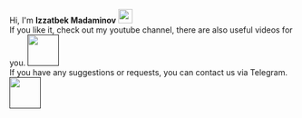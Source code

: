 Hi,  I'm <b> Izzatbek Madaminov</b> <img src="https://media1.giphy.com/media/QssGEmpkyEOhBCb7e1/giphy.gif?cid=ecf05e47n6o094ubrhpkj24eiy284bglkahi7up77q1u2xsc&rid=giphy.gif&ct=s" width="25px"/> <br/>
<span>If you like it, check out my youtube channel, there are also useful videos for you.</span> 
<a href=""><img src="https://media2.giphy.com/media/dyLmcrc0wk4dUCxp0K/giphy.gif?cid=ecf05e472ub409389alqxqv49ghmzk2nxpsedarxxh1oymny&rid=giphy.gif&ct=s" width="55px"><a/> <br/>
  <span>If you have any suggestions or requests, you can contact us via Telegram. <a href=""><img src="https://media0.giphy.com/media/ZcdZ7ldgeIhfesqA6E/giphy.gif?cid=ecf05e47bkumtokbgtsjq8r5qbvcvsvaqafzn00s2utookpi&rid=giphy.gif&ct=s" width="55px"></a> </span>
